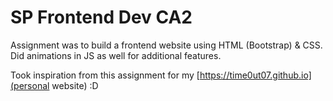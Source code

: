 # SP Frontend Dev CA2

Assignment was to build a frontend website using HTML (Bootstrap) & CSS. Did animations in JS as well for additional features.

Took inspiration from this assignment for my [https://time0ut07.github.io](personal website) :D
